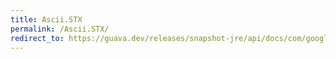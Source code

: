 ```yaml
---
title: Ascii.STX
permalink: /Ascii.STX/
redirect_to: https://guava.dev/releases/snapshot-jre/api/docs/com/google/common/base/Ascii.html#STX
---
```

